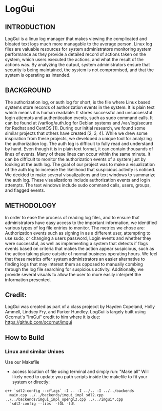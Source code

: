 # LogGui
## INTRODUCTION
LogGui is a linux log manager that makes viewing the complicated and bloated text logs much more managable to the average person. 
Linux log files are valuable resources for system administrators monitoring system performance as they provide a detailed record of actions taken on the system, which users executed the actions, and what the result of the actions was. By analyzing the output, system administrators ensure that security is being maintained, the system is not compromised, and that the system is operating as intended. 
## BACKGROUND
The authorization log, or auth log for short, is the file where Linux based systems store records of authorization events in the system. It is plain text which means it is human readable. It stores successful and unsuccessful login attempts and authentication events, such as sudo command calls. It can be found at /var/log/auth.log for Debian systems and /var/log/secure for Redhat and CentOS [1]. During our initial research, we found some similar projects that others have created [2, 3, 4]. While we drew some inspiration from these projects, we developed a unique tool for analyzing the authorization log.
The auth log is difficult to fully read and understand by hand. Even though it is in plain text format, it can contain thousands of lines of events. Many of these lines can occur within the same minute. It can be difficult to monitor the authorization events of a system just by looking at the auth log. The goal of our project was to make a visualization of the auth log to increase the likelihood that suspicious activity is noticed.  We decided to make several visualizations and text windows to summarize the auth log. These visualizations include authorization events and login attempts. The text windows include sudo command calls, users, groups, and flagged events. 
## METHODOLOGY
In order to ease the process of reading log files, and to ensure that administrators have easy access to the important information, we identified various types of log file entries to monitor. The metrics we chose are: Authorization events such as signing in as a different user, attempting to use sudo, or changing a users password, Login events and whether they were successful, as well as implementing a system that detects if flags events based on criteria that makes the action appear suspicious, such as the action taking place outside of normal business operating hours. We feel that these metrics offer system administrators an easier alternative to finding logs that may interest them as opposed to manually combing through the log file searching for suspicious activity. Additionally, we provide several visuals to allow the user to more easily interpret the information presented. 

## Credit:
LogGui was created as part of a class projecct by Hayden Copeland, Holly Ammell, Lindsey Fry, and Parker Hundley.
LogGui is largely built using Ocornut's "ImGui" credit to him where it is due: https://github.com/ocornut/imgui 

## How to Build
### Linux and similar Unixes

Use our Makefile 
- access location of file using terminal and simply run: "Make all"
Will likely need to update you path scripts inside the makefile to fit your system 
or directly:
```
c++ `sdl2-config --cflags` -I .. -I ../.. -I ../../backends
  main.cpp ../../backends/imgui_impl_sdl2.cpp ../../backends/imgui_impl_opengl3.cpp ../../imgui*.cpp
  `sdl2-config --libs` -lGL -ldl
```

